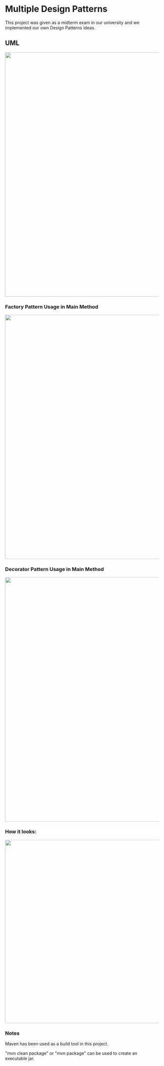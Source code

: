 Multiple Design Patterns
===================================

This project was given as a midterm exam in our university and we implemented our own Design Patterns ideas.

## UML ##

<img src="https://user-images.githubusercontent.com/23009545/57943207-20cdb080-78dc-11e9-83ef-d2fe28845d10.png" width="800" />

### Factory Pattern Usage in Main Method ###
<img src="https://user-images.githubusercontent.com/23009545/57943208-20cdb080-78dc-11e9-843c-43a5debd3170.png" width="800" /> 

### Decorator Pattern Usage in Main Method ###
<img src="https://user-images.githubusercontent.com/23009545/57943209-21664700-78dc-11e9-9b18-ae6b298ffd4d.png" width="800" />

### How it looks: ###
<img src="https://user-images.githubusercontent.com/23009545/57943662-4313fe00-78dd-11e9-8d53-c214bd34c9a0.png" width="600" />

### Notes ###

Maven has been used as a build tool in this project.

"mvn clean package" or "mvn package" can be used to create an executable jar.
